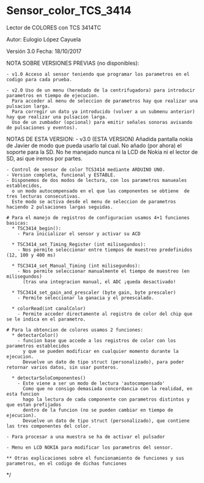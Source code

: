 # Sensor_color_TCS_3414

 Lector de COLORES  con  TCS 3414TC
 
 Autor: Eulogio López Cayuela
 
 Versión 3.0     Fecha: 18/10/2017 
                                         


  NOTA SOBRE VERSIONES PREVIAS (no disponibles):
  
    - v1.0 Acceso al sensor teniendo que programar los parametros en el codigo para cada prueba.
    
    - v2.0 Uso de un menu (heredado de la centrifugadora) para introducir parametros en tiempo de ejecucion.
      Para acceder al menu de seleccion de parametros hay que realizar una pulsacion larga.
      Para corregir un dato ya introducido (volver a un submenu anterior) hay que realizar una pulsacion larga.
      Uso de un zumbador (opcional) para emitir señales sonoras avisando de pulsaciones y eventos).

  NOTAS DE ESTA VERSION:
    - v3.0 (ESTA VERSION) Añadida pantalla nokia de Javier de modo que pueda usarlo tal cual.
      No añado (por ahora) el soporte para la SD.
      No he manejado nunca ni la LCD de Nokia ni el lector de SD, asi que iremos por partes.

    - Control de sensor de color TCS3414 mediante ARDUINO UNO.
    - Version completa, funcional y ESTABLE.
    - Disponemos de dos modos de lectura, con los parametros manueales establecidos, 
      o un modo autocompensado en el que las componentes se obtiene  de tres lecturas consecutivas.
      Este modo se activa desde el menu de seleccion de parametros haciendo 2 pulsaciones largas seguidas.
    
    # Para el manejo de registros de configuracion usamos 4+1 funciones basicas:
      * TSC3414_begin():
        - Para inicializar el sensor y activar su ACD
        
      * TSC3414_set_Timing_Register (int milisegundos):
        - Nos permite seleccionar entre tiempos de muestreo predefinidos (12, 100 y 400 ms)
        
      * TSC3414_set_Manual_Timing (int milisegundos):
        - Nos permite seleccionar manualmente el tiempo de muestreo (en milisegundos)
          (tras una integracion manual, el ADC ¡queda desactivado!
          
      * TSC3414_set_gain_and_prescaler (byte gain, byte prescaler)
        - Permite seleccionar la ganacia y el preescalado.    
      
      * colorRead(int canalColor)
        - Permite acceder directamente al registro de color del chip que se le indica en el parametro.

    # Para la obtencion de colores usamos 2 funciones:
      * detectarColor()
        - funcion base que accede a los registros de color con los parametros establecidos
          y que se pueden modificar en cualquier momento durante la ejecucion.
          Devuelve un dato de tipo struct (personalizado), para poder retornar varios datos, sin usar punteros.
          
      * detectarSoloComponentes()
        - Este viene a ser un modo de lectura 'autocompensado'
          Como que no consigo demasiada concordancia con la realidad, en esta funcion
          hago la lectura de cada componente con parametros distintos y que estan prefijados
          dentro de la funcion (no se pueden cambiar en tiempo de ejecucion).
          Devuelve un dato de tipo struct (personalizado), que contiene las tres componentes del color.
  
    - Para procesar a una muestra se ha de activar el pulsador
    
    - Menu en LCD NOKIA para modificar los parametros del sensor.
    
    ** Otras explicaciones sobre el funcionamiento de funciones y sus parametros, en el codigo de dichas funciones
  
 */
